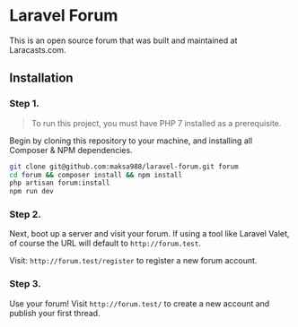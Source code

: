 # Laravel Forum

This is an open source forum that was built and maintained at Laracasts.com.

## Installation

### Step 1.

> To run this project, you must have PHP 7 installed as a prerequisite.

Begin by cloning this repository to your machine, and installing all Composer & NPM dependencies.

```bash
git clone git@github.com:maksa988/laravel-forum.git forum
cd forum && composer install && npm install
php artisan forum:install
npm run dev
```

### Step 2.

Next, boot up a server and visit your forum. If using a tool like Laravel Valet, of course the URL will default to `http://forum.test`. 

Visit: `http://forum.test/register` to register a new forum account.

### Step 3.

Use your forum! Visit `http://forum.test/` to create a new account and publish your first thread.